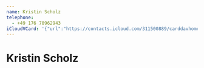 ```yaml
---
name: Kristin Scholz
telephone:
  - +49 176 70962943
iCloudVCard: '{"url":"https://contacts.icloud.com/311500889/carddavhome/card/0E86646E-6892-4CEA-8956-AC159B602E82.vcf","etag":"\"kmfh9ybv\"","data":"BEGIN:VCARD\r\nVERSION:3.0\r\nFN:\r\nN:Scholz;Kristin;;;\r\nUID:D8368C90-CA40-44BA-AB3F-4CECF17279DD\r\nPRODID:-//Apple Inc.//Apple WebDAV Outlook Store 4.8.26//ENX-APPLE-OL-MAPPI\r\n NG-INFO:1\r\nREV:2025-04-03T22:17:29Z\r\nORG:;\r\nTEL:+49 176 70962943\r\nEND:VCARD"}'
---
```

# Kristin Scholz